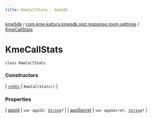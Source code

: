 ```yaml
---
title: KmeCallStats - kmeSdk
---
```


[kmeSdk](../../index.html) / [com.kme.kaltura.kmesdk.rest.response.room.settings](../index.html) / [KmeCallStats](./index.html)

# KmeCallStats

`class KmeCallStats`

### Constructors

| [&lt;init&gt;](-init-.html) | `KmeCallStats()` |

### Properties

| [appId](app-id.html) | `var appId: `[`String`](https://kotlinlang.org/api/latest/jvm/stdlib/kotlin/-string/index.html)`?` |
| [appSecret](app-secret.html) | `var appSecret: `[`String`](https://kotlinlang.org/api/latest/jvm/stdlib/kotlin/-string/index.html)`?` |

